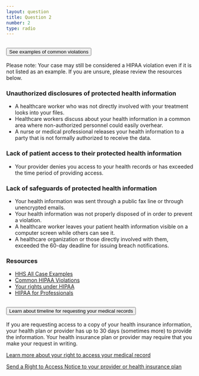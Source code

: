 ```yaml
---
layout: question
title: Question 2
number: 2
type: radio
---
```


<div class="usa-accordion margin-bottom-2">
    <h2 class="usa-accordion__heading">
        <button class="usa-accordion__button" aria-expanded="false" aria-controls="a1">
            See examples of common violations
        </button>
    </h2>
    <div id="a1" class="usa-accordion__content">
        <p class="text-italic">Please note: Your case may still be considered a HIPAA violation even if it is not listed as an example. If you are unsure, please review the resources below.</p>
        <h3>Unauthorized disclosures of protected health information</h3>
        <ul>
            <li>A healthcare worker who was not directly involved with your treatment looks into your files.
            </li>
            <li>Healthcare workers discuss about your health information in a common area where non-authorized personnel could easily overhear.
            </li>
            <li>A nurse or medical professional releases your health information to a party that is not formally authorized to receive the data.
            </li>
        </ul>
        <h3>Lack of patient access to their protected health information</h3>
        <ul>
            <li>Your provider denies you access to your health records or has exceeded the time period of providing access.
            </li>
        </ul>
        <h3>Lack of safeguards of protected health information</h3>
        <ul>
            <li>Your health information was sent through a public fax line or through unencrypted emails.
            </li>
            <li>Your health information was not properly disposed of in order to prevent a violation.
            </li>
            <li>A healthcare worker leaves your patient health information visible on a computer screen while others can see it.
            </li>
            <li>A healthcare organization or those directly involved with them, exceeded the 60-day deadline for issuing breach notifications.
            </li>
        </ul>
        <h3>Resources</h3>
        <ul>
            <li><a href="https://www.hhs.gov/hipaa/for-professionals/compliance-enforcement/data/enforcement-highlights/index.html" class="usa-link" target="_blank">HHS All Case Examples</a></li>
            <li><a href="https://www.hipaajournal.com/common-hipaa-violations/" class="usa-link" target="_blank">Common HIPAA Violations</a></li>
            <li><a href="https://www.hhs.gov/hipaa/for-individuals/guidance-materials-for-consumers/index.html" class="usa-link" target="_blank">Your rights under HIPAA</a></li>
            <li><a href="https://www.hhs.gov/hipaa/for-professionals/index.html" class="usa-link" target="_blank">HIPAA for Professionals</a></li>
        </ul>
    </div>
    <h2 class="usa-accordion__heading">
        <button class="usa-accordion__button" aria-expanded="false" aria-controls="a2">
            Learn about timeline for requesting your medical records
        </button>
    </h2>
    <div id="a2" class="usa-accordion__content">
        <p>If you are requesting access to a copy of your health insurance information, your health plan or provider has up to 30 days (sometimes more) to provide the information. Your health insurance plan or provider may require that you make your request in writing.</p>
        <p><a href="https://www.hhs.gov/hipaa/for-individuals/medical-records/index.html" target="_blank">Learn more about your right to access your medical record</a></p>
        <p><a href="https://www.hhs.gov/sites/default/files/righttoaccessmemo.pdf?language=en" target="_blank">Send a Right to Access Notice to your provider or health insurance plan</a></p>
    </div>
</div>